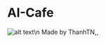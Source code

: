 # AI-Cafe
![alt text](https://en.meming.world/images/en/4/4a/Modern_Problems_Require_Modern_Solutions.jpg)\n
Made by ThanhTN,,
